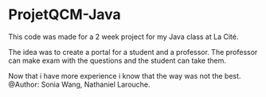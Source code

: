 # ProjetQCM-Java
 
This code was made for a 2 week project for my Java class at La Cité.

The idea was to create a portal for a student and a professor. The professor can make exam with the questions and the student can take them.

Now that i have more experience i know that the way was not the best.
@Author: Sonia Wang, Nathaniel Larouche.
